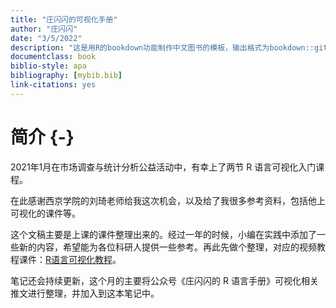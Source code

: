 ```yaml
---
title: "庄闪闪的可视化手册"
author: "庄闪闪"
date: "3/5/2022"
description: "这是用R的bookdown功能制作中文图书的模板，输出格式为bookdown::gitbook和bookdown::pdf_book."
documentclass: book
biblio-style: apa
bibliography: [mybib.bib]
link-citations: yes
---
```




# 简介 {-}

2021年1月在市场调查与统计分析公益活动中，有幸上了两节 R 语言可视化入门课程。

在此感谢西京学院的刘琦老师给我这次机会，以及给了我很多参考资料，包括他上可视化的课件等。


这个文稿主要是上课的课件整理出来的。经过一年的时候，小编在实践中添加了一些新的内容，希望能为各位科研人提供一些参考。再此先做个整理，对应的视频教程课件：[R语言可视化教程](https://www.bilibili.com/video/BV1MA411p7VR?spm_id_from=333.999.0.0)。

笔记还会持续更新，这个月的主要将公众号《庄闪闪的 R 语言手册》可视化相关推文进行整理，并加入到这本笔记中。




